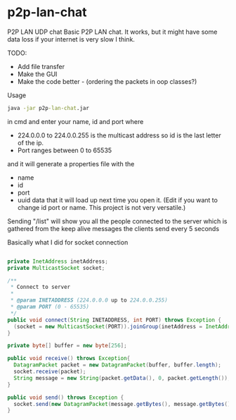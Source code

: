 # p2p-lan-chat
P2P LAN UDP chat
Basic P2P LAN chat. It works, but it might have some data loss if your internet is very slow I think.

TODO:
* Add file transfer
* Make the GUI
* Make the code better - (ordering the packets in oop classes?)

Usage
```cmd
java -jar p2p-lan-chat.jar
```
in cmd and enter your name, id and port where
* 224.0.0.0 to 224.0.0.255 is the multicast address so id is the last letter of the ip. 
* Port ranges between 0 to 65535

and it will generate a properties file with the

* name
* id
* port
* uuid
data that it will load up next time you open it. (Edit if you want to change id port or name. This project is not very versatile.)

Sending "/list" will show you all the people connected to the server which is gathered from the keep alive messages the clients send every 5 seconds


Basically what I did for socket connection
```java

private InetAddress inetAddress;
private MulticastSocket socket;

/**
 * Connect to server
 *
 * @param INETADDRESS (224.0.0.0 up to 224.0.0.255)
 * @param PORT (0 - 65535)
 */
public void connect(String INETADDRESS, int PORT) throws Exception {
  (socket = new MulticastSocket(PORT)).joinGroup(inetAddress = InetAddress.getByName(INETADDRESS));
}

private byte[] buffer = new byte[256];

public void receive() throws Exception{
  DatagramPacket packet = new DatagramPacket(buffer, buffer.length);
  socket.receive(packet);
  String message = new String(packet.getData(), 0, packet.getLength());
}

public void send() throws Exception {
  socket.send(new DatagramPacket(message.getBytes(), message.getBytes().length, inetAddress, user.getPORT()));
}
```
